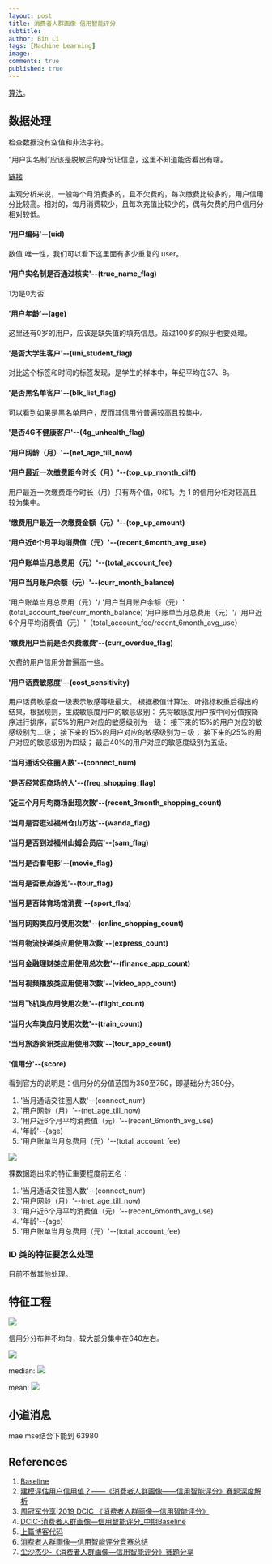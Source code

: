 ```yaml
---
layout: post
title: 消费者人群画像—信用智能评分
subtitle:
author: Bin Li
tags: [Machine Learning]
image: 
comments: true
published: true
---
```


[算法](https://www.datafountain.cn/competitions/337/details)。

## 数据处理
检查数据没有空值和非法字符。

“用户实名制”应该是脱敏后的身份证信息，这里不知道能否看出有啥。

[链接](https://www.datafountain.cn/competitions/337/details/code-submit?id=84982)

主观分析来说，一般每个月消费多的，且不欠费的，每次缴费比较多的，用户信用分比较高。相对的，每月消费较少，且每次充值比较少的，偶有欠费的用户信用分相对较低。

#### '用户编码'--(uid)
数值 唯一性，我们可以看下这里面有多少重复的 user。

#### '用户实名制是否通过核实'--(true_name_flag)
1为是0为否

#### '用户年龄'--(age)
这里还有0岁的用户，应该是缺失值的填充信息。超过100岁的似乎也要处理。





#### '是否大学生客户'--(uni_student_flag)
对比这个标签和时间的标签发现，是学生的样本中，年纪平均在37、8。

#### '是否黑名单客户'--(blk_list_flag)
可以看到如果是黑名单用户，反而其信用分普遍较高且较集中。

#### '是否4G不健康客户'--(4g_unhealth_flag)

#### '用户网龄（月）'--(net_age_till_now)

#### '用户最近一次缴费距今时长（月）'--(top_up_month_diff)
用户最近一次缴费距今时长（月）只有两个值，0和1。为 1 的信用分相对较高且较为集中。

#### '缴费用户最近一次缴费金额（元）'--(top_up_amount)

#### '用户近6个月平均消费值（元）'--(recent_6month_avg_use)

#### '用户账单当月总费用（元）'--(total_account_fee)

#### '用户当月账户余额（元）'--(curr_month_balance)
'用户账单当月总费用（元）'/ '用户当月账户余额（元）' (total_account_fee/curr_month_balance)
'用户账单当月总费用（元）'/ '用户近6个月平均消费值（元）'（total_account_fee/recent_6month_avg_use）

#### '缴费用户当前是否欠费缴费'--(curr_overdue_flag)
欠费的用户信用分普遍高一些。

#### '用户话费敏感度'--(cost_sensitivity)
用户话费敏感度一级表示敏感等级最大。
根据极值计算法、叶指标权重后得出的结果，根据规则，生成敏感度用户的敏感级别：
先将敏感度用户按中间分值按降序进行排序，前5%的用户对应的敏感级别为一级：
接下来的15%的用户对应的敏感级别为二级；
接下来的15%的用户对应的敏感级别为三级；
接下来的25%的用户对应的敏感级别为四级；
最后40%的用户对应的敏感度级别为五级。

#### '当月通话交往圈人数'--(connect_num)

#### '是否经常逛商场的人'--(freq_shopping_flag)

#### '近三个月月均商场出现次数'--(recent_3month_shopping_count)

#### '当月是否逛过福州仓山万达'--(wanda_flag)

#### '当月是否到过福州山姆会员店'--(sam_flag)

#### '当月是否看电影'--(movie_flag)

#### '当月是否景点游览'--(tour_flag)

#### '当月是否体育场馆消费'--(sport_flag)

#### '当月网购类应用使用次数'--(online_shopping_count)

#### '当月物流快递类应用使用次数'--(express_count)

#### '当月金融理财类应用使用总次数'--(finance_app_count)

#### '当月视频播放类应用使用次数'--(video_app_count)

#### '当月飞机类应用使用次数'--(flight_count)

#### '当月火车类应用使用次数'--(train_count)

#### '当月旅游资讯类应用使用次数'--(tour_app_count)

#### '信用分'--(score)
看到官方的说明是：信用分的分值范围为350至750，即基础分为350分。

1. '当月通话交往圈人数'--(connect_num)
2. '用户网龄（月）'--(net_age_till_now)
3. '用户近6个月平均消费值（元）'--(recent_6month_avg_use)
4. '年龄'--(age)
5. '用户账单当月总费用（元）'--(total_account_fee)

![](/img/media/15502252558202.jpg)

裸数据跑出来的特征重要程度前五名：
1. '当月通话交往圈人数'--(connect_num)
2. '用户网龄（月）'--(net_age_till_now)
3. '用户近6个月平均消费值（元）'--(recent_6month_avg_use)
4. '年龄'--(age)
5. '用户账单当月总费用（元）'--(total_account_fee)


### ID 类的特征要怎么处理
目前不做其他处理。

## 特征工程
![](/img/media/15512504784120.jpg)

信用分分布并不均匀，较大部分集中在640左右。


![](/img/media/15513222989176.jpg)

median:
![](/img/media/15513223132708.jpg)



mean:
![](/img/media/15513223964542.jpg)



## 小道消息
mae mse结合下能到 63980

## References
1. [Baseline](https://github.com/wangvenn/Credit-Scoring-Regression)
2. [建模评估用户信用值？——《消费者人群画像——信用智能评分》赛题深度解析](https://mp.weixin.qq.com/s/JnLhByXMVgChYjMggSTVWg)
3. [周冠军分享|2019 DCIC 《消费者人群画像—信用智能评分》](https://mp.weixin.qq.com/s/y_YwBJ5D8WCj2BPXRxrRxg)
4. [DCIC-消费者人群画像—信用智能评分_中期Baseline](https://zhuanlan.zhihu.com/p/57910316)
5. [上篇博客代码](https://github.com/renxingkai/Credit_Score_Baseline)
6. [消费者人群画像—信用智能评分竞赛总结](https://zhuanlan.zhihu.com/p/58020980)
7. [尘沙杰少-《消费者人群画像—信用智能评分》赛题分享](https://mp.weixin.qq.com/s?__biz=MzI5ODQxMTk5MQ==&mid=2247485727&idx=2&sn=411ac0329bdae3b5475e49d9af11b67f&chksm=eca77ba7dbd0f2b1fe5bd209f153f3797fc24093cebdeed0f292fd6c090bb36d9ef40991caf2&mpshare=1&scene=23&srcid=0227CpGIrhXsICJifSej0A3v#rd)